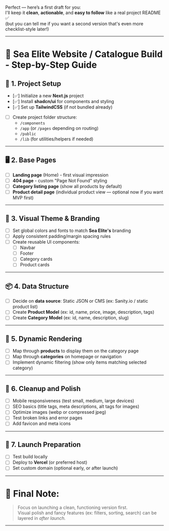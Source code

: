 Perfect — here’s a first draft for you:  
I'll keep it **clean**, **actionable**, and **easy to follow** like a real project README ✅  
(but you can tell me if you want a second version that's even more checklist-style later!)

---

# 🧭 Sea Elite Website / Catalogue Build - Step-by-Step Guide

## 📂 1. Project Setup

- [✅] Initialize a new **Next.js** project
- [✅] Install **shadcn/ui** for components and styling
- [✅] Set up **TailwindCSS** (if not bundled already)
- [ ] Create project folder structure:
  - `/components`
  - `/app` (or `/pages` depending on routing)
  - `/public`
  - `/lib` (for utilities/helpers if needed)

---

## 🖥️ 2. Base Pages

- [ ] **Landing page** (Home) - first visual impression
- [ ] **404 page** - custom "Page Not Found" styling
- [ ] **Category listing page** (show all products by default)
- [ ] **Product detail page** (individual product view — optional now if you want MVP first)

---

## 🎨 3. Visual Theme & Branding

- [ ] Set global colors and fonts to match **Sea Elite's** branding
- [ ] Apply consistent padding/margin spacing rules
- [ ] Create reusable UI components:
  - [ ] Navbar
  - [ ] Footer
  - [ ] Category cards
  - [ ] Product cards

---

## 📦 4. Data Structure

- [ ] Decide on **data source**: Static JSON or CMS (ex: Sanity.io / static product list)
- [ ] Create **Product Model** (ex: id, name, price, image, description, tags)
- [ ] Create **Category Model** (ex: id, name, description, slug)

---

## 🔎 5. Dynamic Rendering

- [ ] Map through **products** to display them on the category page
- [ ] Map through **categories** on homepage or navigation
- [ ] Implement dynamic filtering (show only items matching selected category)

---

## 🧹 6. Cleanup and Polish

- [ ] Mobile responsiveness (test small, medium, large devices)
- [ ] SEO basics (title tags, meta descriptions, alt tags for images)
- [ ] Optimize images (webp or compressed jpeg)
- [ ] Test broken links and error pages
- [ ] Add favicon and meta icons

---

## 🚀 7. Launch Preparation

- [ ] Test build locally
- [ ] Deploy to **Vercel** (or preferred host)
- [ ] Set custom domain (optional early, or after launch)

---

# 🏁 Final Note:

> Focus on launching a clean, functioning version first.  
> Visual polish and fancy features (ex: filters, sorting, search) can be layered in _after launch._

---
